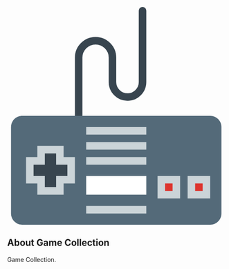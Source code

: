 <p align="center">
<svg version="1.1" id="Capa_1" xmlns="http://www.w3.org/2000/svg" xmlns:xlink="http://www.w3.org/1999/xlink" x="0px" y="0px"
viewBox="0 0 58 58" style="enable-background:new 0 0 316 316;" xml:space="preserve" class="w-14 h-14 fill-current text-gray-500">
<path style="fill:none;stroke:#38454F;stroke-width:2;stroke-linecap:round;stroke-miterlimit:10;" d="M19,31V13.5
c0-2.475,2.025-4.5,4.5-4.5h0c2.475,0,4.5,2.025,4.5,4.5V20c0,2.2,1.8,4,4,4h0c2.2,0,4-1.8,4-4V1"/>
<path style="fill:#546A79;" d="M54.016,58H3.984C2.336,58,1,56.664,1,55.016V31.984C1,30.336,2.336,29,3.984,29h50.032
C55.664,29,57,30.336,57,31.984v23.032C57,56.664,55.664,58,54.016,58z"/>
<polygon style="fill:#38454F;stroke:#CBD4D8;stroke-width:2;stroke-miterlimit:10;" points="17,41 14,41 14,38 9,38 9,41 6,41 6,46 
9,46 9,49 14,49 14,46 17,46 "/>
<rect x="41" y="46" style="fill:#DD352E;stroke:#CBD4D8;stroke-width:2;stroke-miterlimit:10;" width="4" height="4"/>
<rect x="49" y="46" style="fill:#DD352E;stroke:#CBD4D8;stroke-width:2;stroke-miterlimit:10;" width="4" height="4"/>
<rect x="21" y="45" style="fill:#FFFFFF;" width="16" height="5"/>
<line style="fill:none;stroke:#CBD4D8;stroke-width:2;stroke-miterlimit:10;" x1="21" y1="54" x2="37" y2="54"/>
<line style="fill:none;stroke:#CBD4D8;stroke-width:2;stroke-miterlimit:10;" x1="21" y1="41" x2="37" y2="41"/>
<line style="fill:none;stroke:#CBD4D8;stroke-width:2;stroke-miterlimit:10;" x1="21" y1="37" x2="37" y2="37"/>
<line style="fill:none;stroke:#CBD4D8;stroke-width:2;stroke-miterlimit:10;" x1="21" y1="33" x2="37" y2="33"/>
<g>
</g>
<g>
</g>
<g>
</g>
<g>
</g>
<g>
</g>
<g>
</g>
<g>
</g>
<g>
</g>
<g>
</g>
<g>
</g>
<g>
</g>
<g>
</g>
<g>
</g>
<g>
</g>
<g>
</g>
</svg>   
</p>


## About Game Collection

Game Collection.

